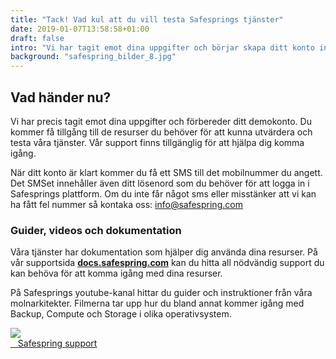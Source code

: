 ```yaml
---
title: "Tack! Vad kul att du vill testa Safesprings tjänster"
date: 2019-01-07T13:58:58+01:00
draft: false
intro: "Vi har tagit emot dina uppgifter och börjar skapa ditt konto inom kort. Läs gärna mer om tjänsterna eller ta del av våra videoguider."
background: "safespring_bilder_8.jpg"
---
```

## Vad händer nu?
Vi har precis tagit emot dina uppgifter och förbereder ditt demokonto. Du kommer få tillgång till de resurser du behöver för att kunna utvärdera och testa våra tjänster. Vår support finns tillgänglig för att hjälpa dig komma igång.

När ditt konto är klart kommer du få ett SMS till det mobilnummer du angett. Det SMSet innehåller även ditt lösenord som du behöver för att logga in i Safesprings plattform. Om du inte får något sms eller misstänker att vi kan ha fått fel nummer så kontaka oss: <a href="mailto:info@safespring.com" id="text-button">info@safespring.com</a>

### Guider, videos och dokumentation
Våra tjänster har dokumentation som hjälper dig använda dina resurser. På vår supportsida **<a href="https://docs.safespring.com">docs.safespring.com</a>** kan du hitta all nödvändig support du kan behöva för att komma igång med dina resurser.

På Safesprings youtube-kanal hittar du guider och instruktioner från våra molnarkitekter. Filmerna tar upp hur du bland annat kommer igång med Backup, Compute och Storage i olika operativsystem.

<div class="partner-grid">

<a href="https://www.youtube.com/channel/UCvMh9YaZWGixXoIwZRRUU8A?view_as=subscriber">
  <div class="partner-container"><img class="partnerlogo" src="/tjanster/Images/logos/safespring_youtube_logo.png">
  </div>
</a>
<a href="/support">
  <div class="partner-container"><i class="fas fa-file-alt"></i>&nbsp;&nbsp;&nbsp;Safespring support
  </div>
</a>

</div>
